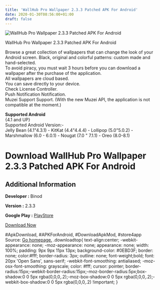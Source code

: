 ```yaml
---
title: 'WallHub Pro Wallpaper 2.3.3 Patched APK For Android'
date: 2020-01-30T08:56:00+01:00
draft: false
---
```


![WallHub Pro Wallpaper 2.3.3 Patched APK For Android](https://i2.wp.com/apkhome.net/wp-content/uploads/2018/12/WallHub-Pro-Wallpaper-2.3.3.png "WallHub Pro Wallpaper 2.3.3 Patched APK For Android")

  

WallHub Pro Wallpaper 2.3.3 Patched APK For Android

Browse a great collection of wallpapers that can change the look of your Android screen. Black, original and colorful patterns: custom made and hand-selected.  
To avoid piracy, you must wait 3 hours before you can download a wallpaper after the purchase of the application.  
All wallpapers are cloud based.  
You can save directly to your device.  
Check License Controller.  
Push Notification Notification.  
Muzei Support Support. (With the new Muzei API, the application is not compatible at the moment.)

**Supported Android**  
{4.1 and UP}  
Supported Android Version:-  
Jelly Bean (4.1"4.3.1) - KitKat (4.4"4.4.4) - Lollipop (5.0"5.0.2) - Marshmallow (6.0 - 6.0.1) - Nougat (7.0 " 7.1.1) - Oreo (8.0-8.1)

Download WallHub Pro Wallpaper 2.3.3 Patched APK For Android
============================================================

Additional Information
----------------------

**Developer :** Binod

**Version :** 2.3.3

**Google Play :** [PlayStore](https://play.google.com/store/apps/details?id=com.Hastamev.WallHubPro)

  

[Download Now](https://store4app.co/post/wallhub-pro-wallpaper-2-3-3-patched-apk-for-android_1573671191)

  
#ApkDownload, #APKForAndroid, #DownloadApkMod, #store4app  
Source: [Go homepage.](https://store4app.co/post/wallhub-pro-wallpaper-2-3-3-patched-apk-for-android_1573671191) .downloadtop{ text-align:center; -webkit-appearance: none; -moz-appearance: none; appearance: none; width: 100%; padding: 9px 9px 11px 13px; background-color: #0EBD3F; border: none; color:#fff; border-radius: 3px; outline: none; font-weight;bold; font: 20px 'Open Sans', sans-serif; -webkit-font-smoothing: antialiased; -moz-osx-font-smoothing: grayscale; color: #fff; cursor: pointer; border-radius:15px;-webkit-border-radius:15px;-moz-border-radius:5px;box-shadow:0 0 5px rgba(0,0,0,.2);-moz-box-shadow:0 0 5px rgba(0,0,0,.2);-webkit-box-shadow:0 0 5px rgba(0,0,0,.2) !important; }